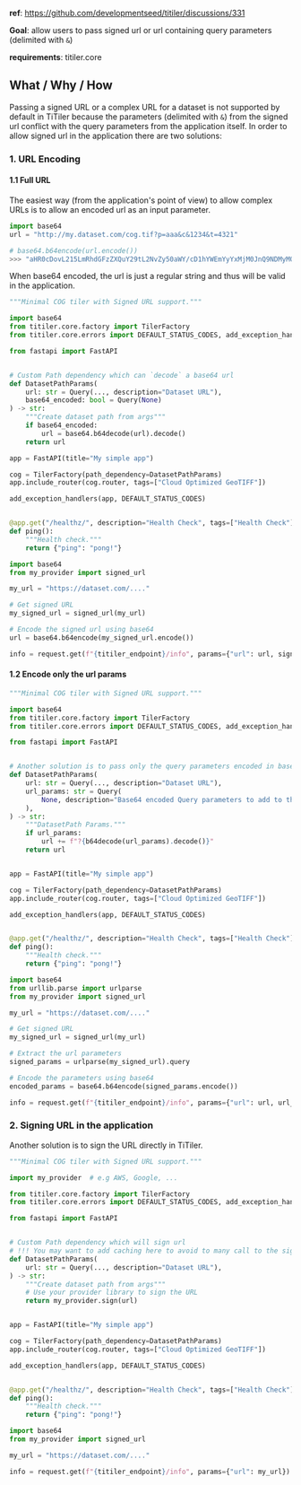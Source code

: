 
**ref**: https://github.com/developmentseed/titiler/discussions/331

**Goal**: allow users to pass signed url or url containing query parameters (delimited with `&`)

**requirements**: titiler.core

## What / Why / How

Passing a signed URL or a complex URL for a dataset is not supported by default in TiTiler because the parameters (delimited with `&`) from the signed url conflict with the query parameters from the application itself. In order to allow signed url in the application there are two solutions:


### 1. URL Encoding

#### 1.1 Full URL

The easiest way (from the application's point of view) to allow complex URLs is to allow an encoded url as an input parameter.

```python
import base64
url = "http://my.dataset.com/cog.tif?p=aaa&c&1234&t=4321"

# base64.b64encode(url.encode())
>>> "aHR0cDovL215LmRhdGFzZXQuY29tL2NvZy50aWY/cD1hYWEmYyYxMjM0JnQ9NDMyMQ=="
```

When base64 encoded, the url is just a regular string and thus will be valid in the application.

```python
"""Minimal COG tiler with Signed URL support."""

import base64
from titiler.core.factory import TilerFactory
from titiler.core.errors import DEFAULT_STATUS_CODES, add_exception_handlers

from fastapi import FastAPI


# Custom Path dependency which can `decode` a base64 url
def DatasetPathParams(
    url: str = Query(..., description="Dataset URL"),
    base64_encoded: bool = Query(None)
) -> str:
    """Create dataset path from args"""
    if base64_encoded:
        url = base64.b64decode(url).decode()
    return url

app = FastAPI(title="My simple app")

cog = TilerFactory(path_dependency=DatasetPathParams)
app.include_router(cog.router, tags=["Cloud Optimized GeoTIFF"])

add_exception_handlers(app, DEFAULT_STATUS_CODES)


@app.get("/healthz/", description="Health Check", tags=["Health Check"])
def ping():
    """Health check."""
    return {"ping": "pong!"}
```

```python
import base64
from my_provider import signed_url

my_url = "https://dataset.com/...."

# Get signed URL
my_signed_url = signed_url(my_url)

# Encode the signed url using base64
url = base64.b64encode(my_signed_url.encode())

info = request.get(f"{titiler_endpoint}/info", params={"url": url, signed_url: True})
```

#### 1.2 Encode only the url params

```python
"""Minimal COG tiler with Signed URL support."""

import base64
from titiler.core.factory import TilerFactory
from titiler.core.errors import DEFAULT_STATUS_CODES, add_exception_handlers

from fastapi import FastAPI


# Another solution is to pass only the query parameters encoded in base64
def DatasetPathParams(
    url: str = Query(..., description="Dataset URL"),
    url_params: str = Query(
        None, description="Base64 encoded Query parameters to add to the dataset URL."
    ),
) -> str:
    """DatasetPath Params."""
    if url_params:
        url += f"?{b64decode(url_params).decode()}"
    return url


app = FastAPI(title="My simple app")

cog = TilerFactory(path_dependency=DatasetPathParams)
app.include_router(cog.router, tags=["Cloud Optimized GeoTIFF"])

add_exception_handlers(app, DEFAULT_STATUS_CODES)


@app.get("/healthz/", description="Health Check", tags=["Health Check"])
def ping():
    """Health check."""
    return {"ping": "pong!"}
```

```python
import base64
from urllib.parse import urlparse
from my_provider import signed_url

my_url = "https://dataset.com/...."

# Get signed URL
my_signed_url = signed_url(my_url)

# Extract the url parameters
signed_params = urlparse(my_signed_url).query

# Encode the parameters using base64
encoded_params = base64.b64encode(signed_params.encode())

info = request.get(f"{titiler_endpoint}/info", params={"url": url, url_params: encoded_params})
```

### 2. Signing URL in the application

Another solution is to sign the URL directly in TiTiler.

```python
"""Minimal COG tiler with Signed URL support."""

import my_provider  # e.g AWS, Google, ...

from titiler.core.factory import TilerFactory
from titiler.core.errors import DEFAULT_STATUS_CODES, add_exception_handlers

from fastapi import FastAPI


# Custom Path dependency which will sign url
# !!! You may want to add caching here to avoid to many call to the signing provider !!!
def DatasetPathParams(
    url: str = Query(..., description="Dataset URL"),
) -> str:
    """Create dataset path from args"""
    # Use your provider library to sign the URL
    return my_provider.sign(url)


app = FastAPI(title="My simple app")

cog = TilerFactory(path_dependency=DatasetPathParams)
app.include_router(cog.router, tags=["Cloud Optimized GeoTIFF"])

add_exception_handlers(app, DEFAULT_STATUS_CODES)


@app.get("/healthz/", description="Health Check", tags=["Health Check"])
def ping():
    """Health check."""
    return {"ping": "pong!"}
```

```python
import base64
from my_provider import signed_url

my_url = "https://dataset.com/...."

info = request.get(f"{titiler_endpoint}/info", params={"url": my_url})
```
